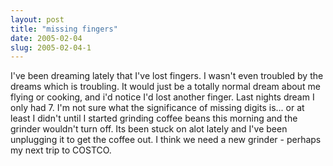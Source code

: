 ```yaml
---
layout: post
title: "missing fingers"
date: 2005-02-04
slug: 2005-02-04-1
---
```


I&apos;ve been dreaming lately that I&apos;ve lost fingers.  I wasn&apos;t even troubled by the dreams which is troubling.  It would just be a totally normal dream about me flying or cooking, and i&apos;d notice I&apos;d lost another finger.  Last nights dream I only had 7.  I&apos;m not sure what the significance of missing digits is... or at least I didn&apos;t until I started grinding coffee beans this morning and the grinder wouldn&apos;t turn off.  Its been stuck on alot lately and I&apos;ve been unplugging it to get the coffee out. I think we need a new grinder - perhaps my next trip to COSTCO.
